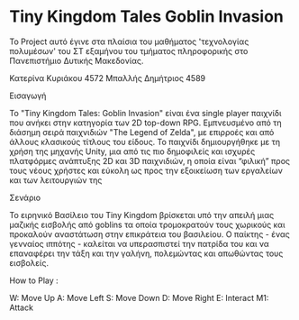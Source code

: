 # Tiny Kingdom Tales Goblin Invasion
Το Project αυτό έγινε στα πλαίσια του μαθήματος 'τεχνολογίας πολυμέσων' του ΣΤ εξαμήνου
του τμήματος πληροφορικής στο Πανεπιστήμιο Δυτικής Μακεδονίας.

Κατερίνα Κυριάκου 4572
Μπαλλής Δημήτριος 4589

Εισαγωγή

Το "Tiny Kingdom Tales: Goblin Invasion" είναι ένα single player παιχνίδι που
ανήκει στην κατηγορία των 2D top-down RPG. Εμπνευσμένο από τη διάσημη 
σειρά παιχνιδιών "The Legend of Zelda", με επιρροές και από άλλους κλασικούς 
τίτλους του είδους. Το παιχνίδι δημιουργήθηκε με τη χρήση της μηχανής Unity, 
μια από τις πιο δημοφιλείς και ισχυρές πλατφόρμες ανάπτυξης 2D και 3D
παιχνιδιών, η οποία είναι “φιλική” προς τους νέους χρήστες και εύκολη ως προς
την εξοικείωση των εργαλείων και των λειτουργιών της

Σενάριο

Το ειρηνικό Βασίλειο του Tiny Kingdom βρίσκεται υπό την απειλή μιας μαζικής 
εισβολής από goblins τα οποία τρομοκρατούν τους χωρικούς και προκαλούν 
αναστάτωση στην επικράτεια του βασιλείου. Ο παίκτης - ένας γενναίος ιππότης -
καλείται να υπερασπιστεί την πατρίδα του και να επαναφέρει την τάξη και την 
γαλήνη, πολεμώντας και απωθώντας τους εισβολείς.


How to Play :

W: Move Up
A: Move Left
S: Move Down
D: Move Right
E: Interact
M1: Attack
#
